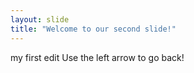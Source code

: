 ```yaml
---
layout: slide
title: "Welcome to our second slide!"
---
```

my first edit
Use the left arrow to go back!
